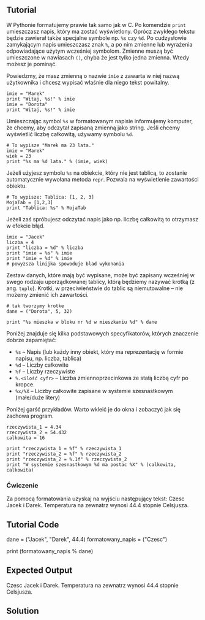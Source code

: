 Tutorial
--------

W Pythonie formatujemy prawie tak samo jak w C. Po komendzie `print` umieszczasz napis, który ma zostać wyświetlony. Oprócz zwykłego tekstu będzie zawierał także specjalne symbole np. `%s` czy `%d`. Po cudzysłowie zamykającym napis umieszczasz znak `%`, a po nim zmienne lub wyrażenia odpowiadające użytym wcześniej symbolom. Zmienne muszą być umieszczone w nawiasach `()`, chyba że jest tylko jedna zmienna. Wtedy możesz je pominąć.

Powiedzmy, że masz zmienną o nazwie `imie` z zawarta w niej nazwą użytkownika i chcesz wypisać właśnie dla niego tekst powitalny.

    imie = "Marek"
    print "Witaj, %s!" % imie
    imie = "Dorota"
    print "Witaj, %s!" % imie

Umieszczając symbol `%s` w formatowanym napisie informujemy komputer, że chcemy, aby odczytał zapisaną zmienną jako string. Jeśli chcemy wyświetlić liczbę całkowitą, używamy symbolu `%d`.

    # To wypisze "Marek ma 23 lata."
    imie = "Marek"
    wiek = 23
    print "%s ma %d lata." % (imie, wiek)

Jeżeli użyjesz symbolu `%s` na obiekcie, który nie jest tablicą, to zostanie automatycznie wywołana metoda `repr`. Pozwala na wyświetlenie zawartości obiektu.

    # To wypisze: Tablica: [1, 2, 3]
    MojaTab = [1,2,3]
    print "Tablica: %s" % MojaTab

Jeżeli zaś spróbujesz odczytać napis jako np. liczbę całkowitą to otrzymasz w efekcie błąd.

    imie = "Jacek"
    liczba = 4
    print "liczba = %d" % liczba
    print "imie = %s" % imie
    print "imie = %d" % imie
    # powyzsza linijka spowoduje blad wykonania

Zestaw danych, które mają być wypisane, może być zapisany wcześniej w swego rodzaju uporządkowanej tablicy, którą będziemy nazywać krotką (z ang. `tuple`). Krotki, w przeciwieństwie do tablic są niemutowalne – nie możemy zmienić ich zawartości.

    # tak tworzymy krotke
    dane = ("Dorota", 5, 32)

    print "%s mieszka w bloku nr %d w mieszkaniu %d" % dane

Poniżej znajduje się kilka podstawowych specyfikatorów, których znaczenie dobrze zapamiętać:

- `%s` – Napis (lub każdy inny obiekt, który ma reprezentację w formie napisu, np. liczba, tablica)
- `%d` – Liczby całkowite
- `%f` – Liczby rzeczywiste
- `%.<ilość cyfr>` – Liczba zmiennoprzecinkowa ze stałą liczbą cyfr po kropce.
- `%x/%X` – Liczby całkowite zapisane w systemie szesnastkowym (małe/duże litery)


Poniżej garść przykładów. Warto wkleić je do okna i zobaczyć jak się zachowa program.

    rzeczywista_1 = 4.34
    rzeczywista_2 = 54.432
    calkowita = 16

    print "rzeczywista_1 = %f" % rzeczywista_1
    print "rzeczywista_2 = %f" % rzeczywista_2
    print "rzeczywista_2 = %.1f" % rzeczywista_2
    print "W systemie szesnastkowym %d ma postac %X" % (calkowita, calkowita)

### Ćwiczenie

Za pomocą formatowania uzyskaj na wyjściu następujący tekst:
    Czesc Jacek i Darek. Temperatura na zewnatrz wynosi 44.4 stopnie Celsjusza.

Tutorial Code
-------------

dane = ("Jacek", "Darek", 44.4)
formatowany_napis = ("Czesc")

print (formatowany_napis % dane)

Expected Output
---------------

Czesc Jacek i Darek. Temperatura na zewnatrz wynosi 44.4 stopnie Celsjusza.

Solution
--------
